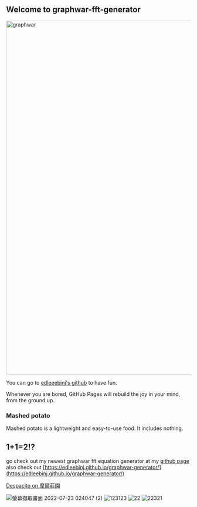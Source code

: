 ## Welcome to graphwar-fft-generator
<img width="962" alt="graphwar" src="https://user-images.githubusercontent.com/81552194/180500611-5bd16ee5-2d9b-4c97-bc5f-ba6ec9460bc4.png">

You can go to [edleeebinj's github](https://github.com/edleebinj/) to have fun.

Whenever you are bored, GitHub Pages will rebuild the joy in your mind, from the ground up.

### Mashed potato

Mashed potato is a lightweight and easy-to-use food. It includes nothing.

## 1+1=2!?
go check out my newest graphwar fft equation generator at my [github page](https://github.com/edleebinj)
also check out [https://edleebinj.github.io/graphwar-generator/](https://edleebinj.github.io/graphwar-generator/)

[Despacito on 摩爾莊園](https://www.youtube.com/watch?v=zXVp4KZaXyk&ab_channel=Ouob)





![螢幕擷取畫面 2022-07-23 024047 (2)](https://user-images.githubusercontent.com/81552194/180503787-d8ac63c7-6b2a-4dc9-a053-780e599c3429.png)
![123123](https://user-images.githubusercontent.com/81552194/180506242-1b073c8d-78ba-4257-839f-2b8b88d44b65.jpg)
![22](https://user-images.githubusercontent.com/81552194/180506249-242b7c4a-89ee-4824-abe6-ffd9e2922498.jpg)
![22321](https://user-images.githubusercontent.com/81552194/180506256-3a5cad7f-777c-4798-9862-0263f5740e3f.jpg)
